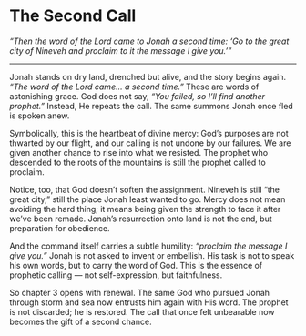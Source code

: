 # The Second Call

*“Then the word of the Lord came to Jonah a second time: ‘Go to the great city of Nineveh and proclaim to it the message I give you.’”*

---

Jonah stands on dry land, drenched but alive, and the story begins again. *“The word of the Lord came… a second time.”* These are words of astonishing grace. God does not say, *“You failed, so I’ll find another prophet.”* Instead, He repeats the call. The same summons Jonah once fled is spoken anew.

Symbolically, this is the heartbeat of divine mercy: God’s purposes are not thwarted by our flight, and our calling is not undone by our failures. We are given another chance to rise into what we resisted. The prophet who descended to the roots of the mountains is still the prophet called to proclaim.

Notice, too, that God doesn’t soften the assignment. Nineveh is still “the great city,” still the place Jonah least wanted to go. Mercy does not mean avoiding the hard thing; it means being given the strength to face it after we’ve been remade. Jonah’s resurrection onto land is not the end, but preparation for obedience.

And the command itself carries a subtle humility: *“proclaim the message I give you.”* Jonah is not asked to invent or embellish. His task is not to speak his own words, but to carry the word of God. This is the essence of prophetic calling — not self-expression, but faithfulness.

So chapter 3 opens with renewal. The same God who pursued Jonah through storm and sea now entrusts him again with His word. The prophet is not discarded; he is restored. The call that once felt unbearable now becomes the gift of a second chance.
